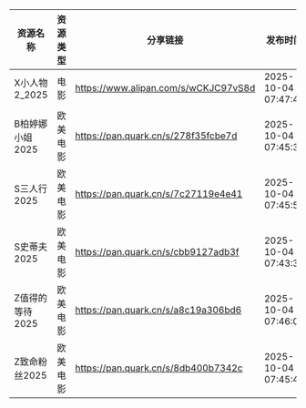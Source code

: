 | 资源名称       | 资源类型 | 分享链接                                 | 发布时间                |
| ---------- | ---- | ------------------------------------ | ------------------- |
| X小人物2_2025 | 电影   | https://www.alipan.com/s/wCKJC97vS8d | 2025-10-04 07:47:42 |
| B柏婷娜小姐2025 | 欧美电影 | https://pan.quark.cn/s/278f35fcbe7d  | 2025-10-04 07:45:38 |
| S三人行2025   | 欧美电影 | https://pan.quark.cn/s/7c27119e4e41  | 2025-10-04 07:45:54 |
| S史蒂夫2025   | 欧美电影 | https://pan.quark.cn/s/cbb9127adb3f  | 2025-10-04 07:43:36 |
| Z值得的等待2025 | 欧美电影 | https://pan.quark.cn/s/a8c19a306bd6  | 2025-10-04 07:46:08 |
| Z致命粉丝2025  | 欧美电影 | https://pan.quark.cn/s/8db400b7342c  | 2025-10-04 07:45:44 |
